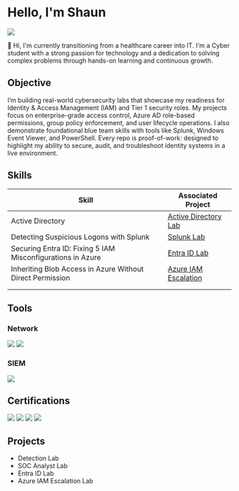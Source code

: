 # Hello, I'm Shaun
<a href="https://linkedin.com/in/shaun-carrillo"><img src="https://img.shields.io/badge/-LinkedIn-0072b1?&style=for-the-badge&logo=linkedin&logoColor=white" /></a>


👋 Hi, I'm currently transitioning from a healthcare career into IT. I'm a Cyber student with a strong passion for technology and a dedication to solving complex problems through hands-on learning and continuous growth.


## Objective

I’m building real-world cybersecurity labs that showcase my readiness for Identity & Access Management (IAM) and Tier 1 security roles. My projects focus on enterprise-grade access control, Azure AD role-based permissions, group policy enforcement, and user lifecycle operations. I also demonstrate foundational blue team skills with tools like Splunk, Windows Event Viewer, and PowerShell. Every repo is proof-of-work: designed to highlight my ability to secure, audit, and troubleshoot identity systems in a live environment.

## Skills

| Skill                                         | Associated Project         |
|-----------------------------------------------|----------------------------|
| Active Directory         | <a href="https://github.com/shaunc11/Active-Directory-Lab/tree/main">Active Directory Lab</a>|
|Detecting Suspicious Logons with Splunk | <a href="https://github.com/shaunc11/SOC-Analyst-Lab/blob/main/README.md">Splunk Lab</a>|
|Securing Entra ID: Fixing 5 IAM Misconfigurations in Azure          | <a href="https://github.com/shaunc11/Entra-ID-Lab/tree/main">Entra ID Lab</a> |
|Inheriting Blob Access in Azure Without Direct Permission    | <A HREF="https://github.com/shaunc11/Azure-IAM-Escalation/tree/main">Azure IAM Escalation</a> |
|                  | |
|  | |

## Tools


### Network
<div>
    <img src="https://img.shields.io/badge/-Wireshark-1679A7?&style=for-the-badge&logo=Wireshark&logoColor=white" />
    <img src="https://img.shields.io/badge/-Nmap-004170?&style=for-the-badge&logo=Nmap&logoColor=white" />
</div>

### SIEM
<div>
    <img src="https://img.shields.io/badge/-Splunk-000000?&style=for-the-badge&logo=Splunk&logoColor=white" />

</div>

## Certifications
<div>
<img src="https://img.shields.io/badge/-Security%2B-FF0000?&style=for-the-badge&logo=CompTIA&logoColor=white" />
<img src="https://img.shields.io/badge/-Network%2B-007ACC?&style=for-the-badge&logo=CompTIA&logoColor=white" />
<img src="https://img.shields.io/badge/-A%2B-4D4D4D?&style=for-the-badge&logo=CompTIA&logoColor=white" />
<img src="https://img.shields.io/badge/-AZ--900-0078D4?style=for-the-badge&logo=microsoft&logoColor=white" />
</div>

## Projects
- Detection Lab
- SOC Analyst Lab
- Entra ID Lab
- Azure IAM Escalation Lab
